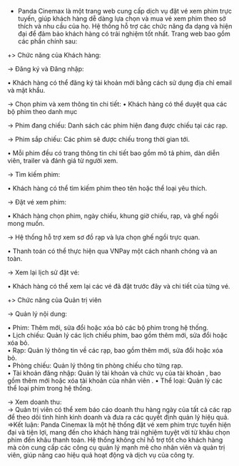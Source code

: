 - Panda Cinemax là một trang web cung cấp dịch vụ đặt vé xem phim trực tuyến, giúp khách hàng dễ dàng lựa chọn và mua vé xem phim theo sở thích và nhu cầu của họ. Hệ thống hỗ trợ các chức năng đa dạng và hiện đại để đảm bảo khách hàng có trải nghiệm tốt nhất. 
Trang web bao gồm các phần chính sau:

+> Chức năng của Khách hàng: 

->	Đăng ký và Đăng nhập:
  
• Khách hàng có thể đăng ký tài khoản mới bằng cách sử dụng địa chỉ email và mật khẩu.  

->	Chọn phim và xem thông tin chi tiết:
• Khách hàng có thể duyệt qua các bộ phim theo danh mục

-> Phim đang chiếu: Danh sách các phim hiện đang được chiếu tại các rạp.

-> Phim sắp chiếu: Các phim sẽ được chiếu trong thời gian tới.

• Mỗi phim đều có trang thông tin chi tiết bao gồm mô tả phim, dàn diễn viên, trailer và đánh giá từ người xem. 

->	Tìm kiếm phim:

• Khách hàng có thể tìm kiếm phim theo tên hoặc thể loại yêu thích.  

->	Đặt vé xem phim:

• Khách hàng chọn phim, ngày chiếu, khung giờ chiếu, rạp, và ghế ngồi mong muốn. 

->	Hệ thống hỗ trợ xem sơ đồ rạp và lựa chọn ghế ngồi trực quan.

• Thanh toán có thể thực hiện qua VNPay một cách nhanh chóng và an toàn. 

->	Xem lại lịch sử đặt vé:

• Khách hàng có thể xem lại các vé đã đặt trước đây và chi tiết của từng vé.   

+> Chức năng của Quản trị viên  

->	Quản lý nội dung:

•	Phim: Thêm mới, sửa đổi hoặc xóa bỏ các bộ phim trong hệ thống.  
•	Lịch chiếu: Quản lý các lịch chiếu phim, bao gồm thêm mới, sửa đổi hoặc xóa bỏ.  
•	Rạp: Quản lý thông tin về các rạp, bao gồm thêm mới, sửa đổi hoặc xóa bỏ.  
•	Phòng chiếu: Quản lý thông tin phòng chiếu cho từng rạp.  
•	Tài khoản đăng nhập: Quản lý tài khoản và chức vụ của tài khoản , bao gồm thêm mới hoặc xóa tài khoản của nhân viên . 
•	Thể loại: Quản lý các thể loại phim trong hệ thống.  

->	Xem doanh thu:  
->	Quản trị viên có thể xem báo cáo doanh thu hàng ngày của tất cả các rạp để theo dõi tình hình kinh doanh và đưa ra các quyết định quản lý hiệu quả.  
=>Kết luận: Panda Cinemax là một hệ thống đặt vé xem phim trực tuyến hiện đại và tiện lợi, mang đến cho khách hàng trải nghiệm tuyệt vời từ khâu chọn phim đến khâu thanh toán. Hệ thống không chỉ hỗ trợ tốt cho khách hàng mà còn cung cấp các công cụ quản lý mạnh mẽ cho nhân viên và quản trị viên, giúp nâng cao hiệu quả hoạt động và dịch vụ của công ty. 
